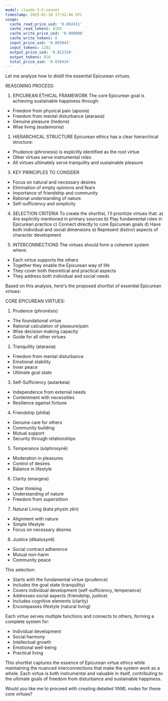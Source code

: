```yaml
---
model: claude-3.5-sonnet
timestamp: 2025-01-10 17:52:46 UTC
usage:
  cache_read_price_usd: '0.002431'
  cache_read_tokens: 8103
  cache_write_price_usd: '0.000000'
  cache_write_tokens: 0
  input_price_usd: '0.003843'
  input_tokens: 1281
  output_price_usd: '0.012150'
  output_tokens: 810
  total_price_usd: '0.018424'
---
```


Let me analyze how to distill the essential Epicurean virtues.

REASONING PROCESS:

1. EPICUREAN ETHICAL FRAMEWORK
The core Epicurean goal is achieving sustainable happiness through:
- Freedom from physical pain (aponia)
- Freedom from mental disturbance (ataraxia)
- Genuine pleasure (hedone)
- Wise living (eudaimonia)

2. HIERARCHICAL STRUCTURE
Epicurean ethics has a clear hierarchical structure:
- Prudence (phronesis) is explicitly identified as the root virtue
- Other virtues serve instrumental roles
- All virtues ultimately serve tranquility and sustainable pleasure

3. KEY PRINCIPLES TO CONSIDER
- Focus on natural and necessary desires
- Elimination of empty opinions and fears
- Importance of friendship and community
- Rational understanding of nature
- Self-sufficiency and simplicity

4. SELECTION CRITERIA
To create the shortlist, I'll prioritize virtues that:
a) Are explicitly mentioned in primary sources
b) Play fundamental roles in Epicurean practice
c) Connect directly to core Epicurean goals
d) Have both individual and social dimensions
e) Represent distinct aspects of character development

5. INTERCONNECTIONS
The virtues should form a coherent system where:
- Each virtue supports the others
- Together they enable the Epicurean way of life
- They cover both theoretical and practical aspects
- They address both individual and social needs

Based on this analysis, here's the proposed shortlist of essential Epicurean virtues:

CORE EPICUREAN VIRTUES:

1. Prudence (phronēsis)
- The foundational virtue
- Rational calculation of pleasure/pain
- Wise decision-making capacity
- Guide for all other virtues

2. Tranquility (ataraxia)
- Freedom from mental disturbance
- Emotional stability
- Inner peace
- Ultimate goal state

3. Self-Sufficiency (autarkeia)
- Independence from external needs
- Contentment with necessities
- Resilience against fortune

4. Friendship (philia)
- Genuine care for others
- Community building
- Mutual support
- Security through relationships

5. Temperance (sōphrosynē)
- Moderation in pleasures
- Control of desires
- Balance in lifestyle

6. Clarity (enargeia)
- Clear thinking
- Understanding of nature
- Freedom from superstition

7. Natural Living (kata physin zēn)
- Alignment with nature
- Simple lifestyle
- Focus on necessary desires

8. Justice (dikaiosynē)
- Social contract adherence
- Mutual non-harm
- Community peace

This selection:
- Starts with the fundamental virtue (prudence)
- Includes the goal state (tranquility)
- Covers individual development (self-sufficiency, temperance)
- Addresses social aspects (friendship, justice)
- Includes cognitive elements (clarity)
- Encompasses lifestyle (natural living)

Each virtue serves multiple functions and connects to others, forming a complete system for:
- Individual development
- Social harmony
- Intellectual growth
- Emotional well-being
- Practical living

This shortlist captures the essence of Epicurean virtue ethics while maintaining the nuanced interconnections that make the system work as a whole. Each virtue is both instrumental and valuable in itself, contributing to the ultimate goals of freedom from disturbance and sustainable happiness.

Would you like me to proceed with creating detailed YAML nodes for these core virtues?